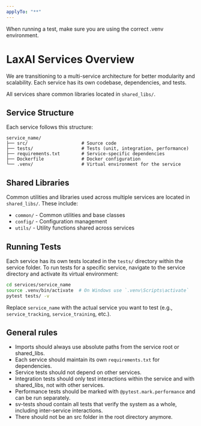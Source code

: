 ```yaml
---
applyTo: "**"
---
```


When running a test, make sure you are using the correct .venv environment.

# LaxAI Services Overview

We are transitioning to a multi-service architecture for better modularity and scalability. Each service has its own codebase, dependencies, and tests.

All services share common libraries located in `shared_libs/`.

## Service Structure

Each service follows this structure:

```
service_name/
├── src/                    # Source code
├── tests/                  # Tests (unit, integration, performance)
├── requirements.txt        # Service-specific dependencies
├── Dockerfile              # Docker configuration
└── .venv/                  # Virtual environment for the service
```

## Shared Libraries

Common utilities and libraries used across multiple services are located in `shared_libs/`.
These include:

- `common/` - Common utilities and base classes
- `config/` - Configuration management
- `utils/` - Utility functions shared across services

## Running Tests

Each service has its own tests located in the `tests/` directory within the service folder.
To run tests for a specific service, navigate to the service directory and activate its virtual environment:

```bash
cd services/service_name
source .venv/bin/activate  # On Windows use `.venv\Scripts\activate`
pytest tests/ -v
```

Replace `service_name` with the actual service you want to test (e.g., `service_tracking`, `service_training`, etc.).

## General rules

- Imports should always use absolute paths from the service root or shared_libs.
- Each service should maintain its own `requirements.txt` for dependencies.
- Service tests should not depend on other services.
- Integration tests should only test interactions within the service and with shared_libs, not with other services.
- Performance tests should be marked with `@pytest.mark.performance` and can be run separately.
- sv-tests shoud contain all tests that verify the system as a whole, including inter-service interactions.
- There should not be an src folder in the root directory anymore.
